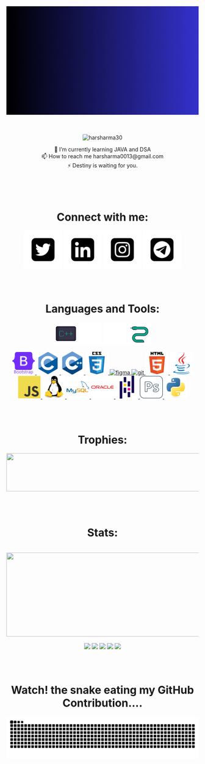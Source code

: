 
<!--https://github.com/harsharma30/harsharma30/assets/112812978/27804d02-19ba-4b9e-a3db-fc2dd7b3500e-->
<img  alt="coding" src="https://github.com/harsharma30/harsharma30/blob/main/covergif.gif">
<br><br>


<!--------------------------------------------------------------------------------------------------------------------------------------------------------------------------------------------->
<!--
<h1 align="center">Hi 👋, I'm Harsh Sharma</h1>
<h3 align="center">A passionate Data Science Student from India</h3>
code by harsharma30
-->

<!--------------------------------------------------------------------------------------------------------------------------------------------------------------------------------------------->

<br>
<p align="center"> <img src="https://komarev.com/ghpvc/?username=harsharma30&label=Profile%20views&color=0e75b6&style=flat" alt="harsharma30" /> </p>
<!--<img align="right" width="400" alt="coding" src="https://user-images.githubusercontent.com/55389276/140866485-8fb1c876-9a8f-4d6a-98dc-08c4981eaf70.gif">-->


<!--------------------------------------------------------------------------------------------------------------------------------------------------------------------------------------------->


<p align="center"> 
🌱 I’m currently learning JAVA and DSA <br>
📫 How to reach me harsharma0013@gmail.com <br>
⚡ Destiny is waiting for you.

</p>
<!--------------------------------------------------------------------------------------------------------------------------------------------------------------------------------------------->

<br><br><br>
<h1 align="center">Connect with me:</h1>
<p align="center">
<a href="https://twitter.com/__harsharma30__" target="blank"><img align="center" src="https://github.com/harsharma30/harsharma30/blob/47fa023ffdcedd546a04e7e91af60bd177af4b88/icons/app/gif/Twitter.gif" alt="__harsharma30__" height="100" width="100" /></a>
<a href="https://linkedin.com/in/harsh-sharma30" target="blank"><img align="center" src="https://github.com/harsharma30/harsharma30/blob/47fa023ffdcedd546a04e7e91af60bd177af4b88/icons/app/gif/Linkedin.gif" alt="harsh-sharma30" height="100" width="100" /></a>
<a href="https://instagram.com/thehrsh._" target="blank"><img align="center" src="https://github.com/harsharma30/harsharma30/blob/47fa023ffdcedd546a04e7e91af60bd177af4b88/icons/app/gif/Instagram.gif" alt="thehrsh._" height="100" width="100" /></a>
<a href="https://t.me/harsharma30" target="blank"><img align="center" src="https://github.com/harsharma30/harsharma30/blob/47fa023ffdcedd546a04e7e91af60bd177af4b88/icons/app/gif/Telegram.gif" alt="thehrsh._" height="100" width="100" /></a>
</p>



<!--------------------------------------------------------------------------------------------------------------------------------------------------------------------------------------------->



<br><br>
<div>
<h1 align="center">Languages and Tools:</h1>
<div align="center">
  <img  alt="coding" width="60" height="60" src="https://github.com/harsharma30/harsharma30/blob/8fa719245deb59ef2e2d343b05878dd40a244877/icons/skills/c%2B%2B%20better.gif">
  <img  alt="coding" width="60" height="60" src="https://github.com/harsharma30/harsharma30/blob/8fa719245deb59ef2e2d343b05878dd40a244877/icons/skills/Html%205.gif">
  <img  alt="coding" width="60" height="60" src="https://github.com/harsharma30/harsharma30/blob/8fa719245deb59ef2e2d343b05878dd40a244877/icons/skills/code.gif">
  <img  alt="coding" width="60" height="60" src="https://github.com/harsharma30/harsharma30/blob/8fa719245deb59ef2e2d343b05878dd40a244877/icons/skills/python.gif">
  

</div>
<p align="center"> <a href="https://getbootstrap.com" target="_blank" rel="noreferrer"> <img src="https://raw.githubusercontent.com/devicons/devicon/master/icons/bootstrap/bootstrap-plain-wordmark.svg" alt="bootstrap" width="60" height="60"/> </a> <a href="https://www.cprogramming.com/" target="_blank" rel="noreferrer"> <img src="https://raw.githubusercontent.com/devicons/devicon/master/icons/c/c-original.svg" alt="c" width="60" height="60"/> </a> <a href="https://www.w3schools.com/cpp/" target="_blank" rel="noreferrer"> <img src="https://raw.githubusercontent.com/devicons/devicon/master/icons/cplusplus/cplusplus-original.svg" alt="cplusplus" width="60" height="60"/> </a> <a href="https://www.w3schools.com/css/" target="_blank" rel="noreferrer"> <img src="https://raw.githubusercontent.com/devicons/devicon/master/icons/css3/css3-original-wordmark.svg" alt="css3" width="60" height="60"/> </a> <a href="https://www.figma.com/" target="_blank" rel="noreferrer"> <img src="https://www.vectorlogo.zone/logos/figma/figma-icon.svg" alt="figma" width="60" height="60"/> </a> <a href="https://git-scm.com/" target="_blank" rel="noreferrer"> <img src="https://www.vectorlogo.zone/logos/git-scm/git-scm-icon.svg" alt="git" width="60" height="60"/> </a> <a href="https://www.w3.org/html/" target="_blank" rel="noreferrer"> <img src="https://raw.githubusercontent.com/devicons/devicon/master/icons/html5/html5-original-wordmark.svg" alt="html5" width="60" height="60"/> </a> <a href="https://www.java.com" target="_blank" rel="noreferrer"> <img src="https://raw.githubusercontent.com/devicons/devicon/master/icons/java/java-original.svg" alt="java" width="60" height="60"/> </a> <a href="https://developer.mozilla.org/en-US/docs/Web/JavaScript" target="_blank" rel="noreferrer"> <img src="https://raw.githubusercontent.com/devicons/devicon/master/icons/javascript/javascript-original.svg" alt="javascript" width="60" height="60"/> </a> <a href="https://www.linux.org/" target="_blank" rel="noreferrer"> <img src="https://raw.githubusercontent.com/devicons/devicon/master/icons/linux/linux-original.svg" alt="linux" width="60" height="60"/> </a> <a href="https://www.mysql.com/" target="_blank" rel="noreferrer"> <img src="https://raw.githubusercontent.com/devicons/devicon/master/icons/mysql/mysql-original-wordmark.svg" alt="mysql" width="60" height="60"/> </a> <a href="https://www.oracle.com/" target="_blank" rel="noreferrer"> <img src="https://raw.githubusercontent.com/devicons/devicon/master/icons/oracle/oracle-original.svg" alt="oracle" width="60" height="60"/> </a> <a href="https://pandas.pydata.org/" target="_blank" rel="noreferrer"> <img src="https://raw.githubusercontent.com/devicons/devicon/2ae2a900d2f041da66e950e4d48052658d850630/icons/pandas/pandas-original.svg" alt="pandas" width="60" height="60"/> </a> <a href="https://www.photoshop.com/en" target="_blank" rel="noreferrer"> <img src="https://raw.githubusercontent.com/devicons/devicon/master/icons/photoshop/photoshop-line.svg" alt="photoshop" width="60" height="60"/> </a> <a href="https://www.python.org" target="_blank" rel="noreferrer"> <img src="https://raw.githubusercontent.com/devicons/devicon/master/icons/python/python-original.svg" alt="python" width="60" height="60"/> </a> </p>
  <!--code by harsharma30-->
<br><br>


<!--------------------------------------------------------------------------------------------------------------------------------------------------------------------------------------------->

  
  <h1 align="center">Trophies:</h1>
  <!--<img width=800 src="https://github-profile-trophy.vercel.app/?username=harsharma30&theme=alduin"/>-->
  <p align="center">
  <img width="1500" height="100" src="https://github-profile-trophy.vercel.app/?username=harsharma30&theme=darkhub"/>
    </p>
  <!--code by harsharma30-->
  <br><br>

<!--------------------------------------------------------------------------------------------------------------------------------------------------------------------------------------------->
  
  <h1 align="center">Stats: </h1>
  <!--
<p><img align="center" src="https://github-readme-stats.vercel.app/api/top-langs/?username=harsharma30&theme=dark&hide_border=false&include_all_commits=true&count_private=true&layout=compact" /></p>
<p>&nbsp;<img align="center" src="https://github-readme-stats.vercel.app/api?username=harsharma30&theme=dark&hide_border=false&include_all_commits=true&count_private=true" alt="harsharma30" /></p>
<br>    -->
<!--<p align="center"> <img width="800" height="220" src="https://github-readme-streak-stats.herokuapp.com/?user=harsharma30&theme=dark&hide_border=false" />-->
<!--<img width="800" height="220" src="https://streak-stats.demolab.com?user=harsharma30&theme=highcontrast&hide_border=true&border_radius=5&card_width=800"></p>
<p align="center">
  <img width="500" height="200" src="https://github-readme-stats.vercel.app/api?username=harsharma30&show_icons=true&theme=vision-friendly-dark">
  <!--<img width="400" height="200" src="https://github-readme-stats.vercel.app/api/top-langs/?username=harsharma30&size_weight=0.0005&count_weight=0.3&layout=compact&theme=vision-friendly-dark">
  <img width="300" height="200" src="https://github-readme-stats.vercel.app/api/top-langs/?username=harsharma30&theme=vision-friendly-dark&hide_border=false&include_all_commits=true&count_private=true&layout=compact" />
</p>-->
<!--<p align="left"> <a href="https://github.com/ryo-ma/github-profile-trophy"><img src="https://github-profile-trophy.vercel.app/?username=harsharma30" alt="harsharma30" /></a> </p>-->
<!--code by harsharma30
</div>-->
<br>
<div align="center">
  <img width="800" height="220" src="https://streak-stats.demolab.com?user=harsharma30&theme=highcontrast&hide_border=true&border_radius=5&card_width=800"></p>
<p align="center">

![](http://github-profile-summary-cards.vercel.app/api/cards/profile-details?username=harsharma30&theme=chartreuse_dark)
![](http://github-profile-summary-cards.vercel.app/api/cards/repos-per-language?username=harsharma30&theme=chartreuse_dark)
![](http://github-profile-summary-cards.vercel.app/api/cards/most-commit-language?username=harsharma30&theme=chartreuse_dark)
![](http://github-profile-summary-cards.vercel.app/api/cards/stats?username=harsharma30&theme=chartreuse_dark)
![](http://github-profile-summary-cards.vercel.app/api/cards/productive-time?username=harsharma30&theme=chartreuse_dark&utcOffset=8)

</div>
<br><br>
<!--------------------------------------------------------------------------------------------------------------------------------------------------------------------------------------------->

<h1><div align="center">Watch! the snake eating my GitHub Contribution....</div></h1>
<div align="center">

![snake gif](https://github.com/harsharma30/harsharma30/blob/output/github-contribution-grid-snake.svg)

</div>

<!--code by harsharma30-->

